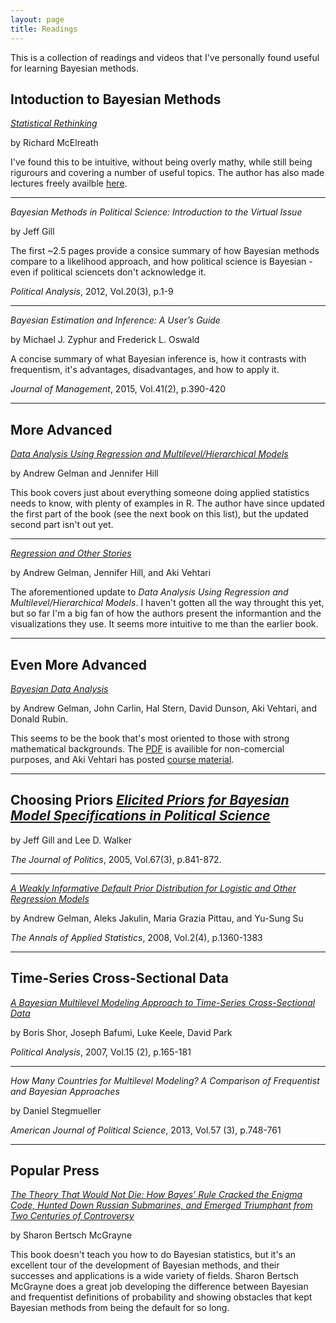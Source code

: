 ```yaml
---
layout: page
title: Readings
---
```


This is a collection of readings and videos that I've personally found useful
for learning Bayesian methods.

## Intoduction to Bayesian Methods
*[Statistical Rethinking](https://xcelab.net/rm/statistical-rethinking/)*

by Richard McElreath

I've found this to be intuitive, without being overly mathy, while still
being rigurours and covering a number of useful topics. The author has also
made lectures freely availble [here](https://www.youtube.com/playlist?list=PLDcUM9US4XdNM4Edgs7weiyIguLSToZRI).

---
*Bayesian Methods in Political Science: Introduction to the Virtual Issue*

by Jeff Gill

The first ~2.5 pages provide a consice summary of how Bayesian methods compare to a likelihood approach, and how political science is Bayesian - even if political sciencets don't acknowledge it. 

*Political Analysis*, 2012, Vol.20(3), p.1-9 

---
*Bayesian Estimation and Inference: A User’s Guide*

by Michael J. Zyphur and Frederick L. Oswald

A concise summary of what Bayesian inference is, how it contrasts with frequentism, it's advantages, disadvantages, and how to apply it.

*Journal of Management*, 2015, Vol.41(2), p.390-420

---
## More Advanced
*[Data Analysis Using Regression and Multilevel/Hierarchical Models](http://www.stat.columbia.edu/~gelman/arm/)*

by Andrew Gelman and Jennifer Hill

This book covers just about everything someone doing applied statistics needs to
know, with plenty of examples in R. The author have since updated the first part of the book (see the next book on this list), but the updated second part
isn't out yet.

---
*[Regression and Other Stories](https://avehtari.github.io/ROS-Examples/)*

by Andrew Gelman, Jennifer Hill, and Aki Vehtari

The aforementioned update to *Data Analysis Using Regression and
Multilevel/Hierarchical Models*. I haven't gotten all the way throught this yet,
but so far I'm a big fan of how the authors present the informantion and the
visualizations they use. It seems more intuitive to me than the earlier book.

---
## Even More Advanced
*[Bayesian Data Analysis](http://www.stat.columbia.edu/~gelman/book/)*

by Andrew Gelman, John Carlin, Hal Stern, David Dunson, Aki Vehtari,
and Donald Rubin.

This seems to be the book that's most oriented to those with strong mathematical
backgrounds. The [PDF](http://www.stat.columbia.edu/~gelman/book/BDA3.pdf) is availible for non-comercial purposes, and Aki Vehtari has posted
[course material](https://github.com/avehtari/BDA_course_Aalto).

---
## Choosing Priors *[Elicited Priors for Bayesian Model Specifications in Political Science](https://scholarcommons.sc.edu/cgi/viewcontent.cgi?article=1089&context=poli_facpub)*

by Jeff Gill and Lee D. Walker

*The Journal of Politics*, 2005, Vol.67(3), p.841-872.

---

*[A Weakly Informative Default Prior Distribution for Logistic and Other Regression Models](https://projecteuclid.org/journals/annals-of-applied-statistics/volume-2/issue-4/A-weakly-informative-default-prior-distribution-for-logistic-and-other/10.1214/08-AOAS191.full)*

by Andrew Gelman, Aleks Jakulin, Maria Grazia Pittau, and Yu-Sung Su

*The Annals of Applied Statistics*, 2008, Vol.2(4), p.1360-1383

---

## Time-Series Cross-Sectional Data
*[A Bayesian Multilevel Modeling Approach to Time-Series Cross-Sectional Data](https://www.cambridge.org/core/journals/political-analysis/article/abs/bayesian-multilevel-modeling-approach-to-timeseries-crosssectional-data/C8345F30FE7CBF04B71ECFC321869D1F)*

by Boris Shor, Joseph Bafumi, Luke Keele, David Park

*Political Analysis*, 2007, Vol.15 (2), p.165-181

---
*How Many Countries for Multilevel Modeling? A Comparison of Frequentist and Bayesian Approaches*

by Daniel Stegmueller

*American Journal of Political Science*, 2013, Vol.57 (3), p.748-761

---
## Popular Press
*[The Theory That Would Not Die: How Bayes’ Rule Cracked the Enigma Code, Hunted Down Russian Submarines, and Emerged Triumphant from Two Centuries of Controversy](http://www.mcgrayne.com/the_theory_that_would_not_die__how_bayes__rule_cracked_the_enigma_code__hunted_do_107493.htm)*

by Sharon Bertsch McGrayne

This book doesn't teach you how to do Bayesian statistics, but it's an excellent
tour of the development of Bayesian methods, and their successes and
applications is a wide variety of fields. Sharon Bertsch McGrayne does a great
job developing the difference between Bayesian and frequentist definitions of
probability and showing obstacles that kept Bayesian methods from being the
default for so long.
